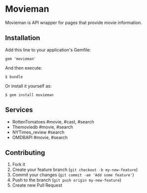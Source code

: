 # Movieman

Movieman is API wrapper for pages that provide movie information.

## Installation

Add this line to your application's Gemfile:

    gem 'movieman'

And then execute:

    $ bundle

Or install it yourself as:

    $ gem install movieman

## Services

* RottenTomatoes  #movie, #cast, #search
* Themoviedb  #movie, #search
* NYTimes_review  #search
* OMDBAPI  #movie, #search

## Contributing

1. Fork it
2. Create your feature branch (`git checkout -b my-new-feature`)
3. Commit your changes (`git commit -am 'Add some feature'`)
4. Push to the branch (`git push origin my-new-feature`)
5. Create new Pull Request
